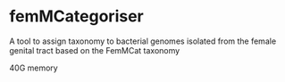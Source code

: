 # femMCategoriser
A tool to assign taxonomy to bacterial genomes isolated from the female genital tract based on the FemMCat taxonomy

40G memory
